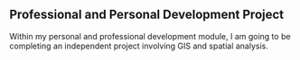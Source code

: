 ## Professional and Personal Development Project

Within my personal and professional development module, I am going to be completing an independent project involving GIS and spatial analysis.
